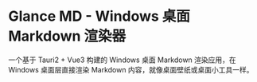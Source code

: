 # Glance MD - Windows 桌面 Markdown 渲染器

一个基于 Tauri2 + Vue3 构建的 Windows 桌面 Markdown 渲染应用，在 Windows 桌面层直接渲染 Markdown 内容，就像桌面壁纸或桌面小工具一样。